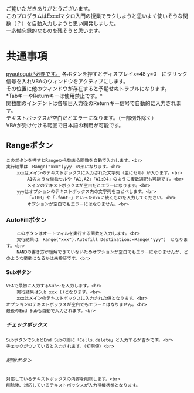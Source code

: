 ご覧いただきありがとうございます。<br>
このプログラムはExcelマクロ入門の授業でラクしようと思いよく使いそうな関数（？）を自動入力しようと思い開発しました。<br>
一応備忘録的なものを残そうと思います。<br>

<h1>共通事項</h1>
    <a href=https://github.com/asweigart/pyautogui>pyautoguiが必要です。</a>
    各ボタンを押すとディスプレイx=48 y=0　にクリック信号を入れVBAのウィンドウをアクティブにします。<br>
    その位置に他のウィンドウが存在すると予期せぬトラブルになります。<br>
    *TabキーやReturnキーは使用禁止です。*<br>
    関数間のインデントは各項目入力後のReturnキー信号で自動的に入力されます。<br>
    テキストボックスが空白だとエラーになります。（一部例外除く）<br>
    VBAが受け付ける範囲で日本語の利用が可能です。<br>

## Rangeボタン
    このボタンを押すとRangeから始まる関数を自動で入力します。<br>
    実行結果は　Range("xxx")yyy　の形になります。<br>
        xxxはメインのテキストボックスに入力された文字列（主にセル）が入ります。<br>
            A1のような単独セルや「A1,A2」「A1:D4」のように複数選択も可能です。<br>
            メインのテキストボックスが空白だとエラーになります。<br>
        yyyはオプションのテキストボックス内の文字列をコピペします。<br>
            「=100」や「.font~」といったxxxに続くものを入力してください。<br>
            オプションが空白でもエラーにはなりません。<br>
### AutoFillボタン
        このボタンはオートフィルを実行する関数を入力します。<br>
        実行結果は　Range("xxx").Autofill Destination:=Range("yyy")　となります。<br>
        NANDの書き方が理解できていないためオプションが空白でもエラーになりませんが、どのような挙動になるかは未検証です。<br>
#### Subボタン
    VBAで最初に入力するSub～を入力します。<br>
        実行結果はSub xxx ()となります。<br>
        xxxはメインのテキストボックスに入力された値となります。<br>
    オプションのテキストボックスが空白でもエラーとはなりません。<br>
    最後のEnd Subも自動で入力されます。<br>
##### チェックボックス
    SubボタンでSubとEnd Subの間に「Cells.delete」と入力するか否かです。<br>
    チェックがついていると入力されます。（初期値）<br>
###### 削除ボタン
    対応しているテキストボックスの内容を削除します。<br>
    削除後、対応しているテキストボックスが入力待機状態となります。


　
